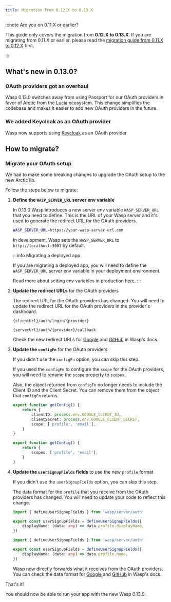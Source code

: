 ```yaml
---
title: Migration from 0.12.X to 0.13.X
---
```


:::note Are you on 0.11.X or earlier?

This guide only covers the migration from **0.12.X to 0.13.X**. If you are migrating from 0.11.X or earlier, please read the [migration guide from 0.11.X to 0.12.X](./migrate-from-0-11-to-0-12.md) first.

:::

## What's new in 0.13.0?

### OAuth providers got an overhaul

Wasp 0.13.0 switches away from using Passport for our OAuth providers in favor of [Arctic](https://arctic.js.org/) from the [Lucia](https://lucia-auth.com/) ecosystem. This change simplifies the codebase and makes it easier to add new OAuth providers in the future.

### We added Keycloak as an OAuth provider

Wasp now supports using [Keycloak](https://www.keycloak.org/) as an OAuth provider.

## How to migrate?

### Migrate your OAuth setup

We had to make some breaking changes to upgrade the OAuth setup to the new Arctic lib.

Follow the steps below to migrate:

1. **Define the `WASP_SERVER_URL` server env variable**

   In 0.13.0 Wasp introduces a new server env variable `WASP_SERVER_URL` that you need to define. This is the URL of your Wasp server and it's used to generate the redirect URL for the OAuth providers.

   ```bash title="Server env variables"
   WASP_SERVER_URL=https://your-wasp-server-url.com
   ```

   In development, Wasp sets the `WASP_SERVER_URL` to `http://localhost:3001` by default.

   :::info Migrating a deployed app

    If you are migrating a deployed app, you will need to define the `WASP_SERVER_URL` server env variable in your deployment environment.

    Read more about setting env variables in production [here](./project/env-vars#defining-env-vars-in-production).
   :::

2. **Update the redirect URLs** for the OAuth providers

    The redirect URL for the OAuth providers has changed. You will need to update the redirect URL for the OAuth providers in the provider's dashboard.

    <Tabs>
    <TabItem value="before" label="Before">

    ```
    {clientUrl}/auth/login/{provider}
    ```
    </TabItem>
    <TabItem value="after" label="After">

    ```
    {serverUrl}/auth/{provider}/callback
    ```
    </TabItem>
    </Tabs>

    Check the new redirect URLs for [Google](./auth/social-auth/google.md#3-creating-a-google-oauth-app) and [GitHub](./auth/social-auth/github.md#3-creating-a-github-oauth-app) in Wasp's docs.

3. **Update the `configFn`** for the OAuth providers

    If you didn't use the `configFn` option, you can skip this step.

    If you used the `configFn` to configure the `scope` for the OAuth providers, you will need to rename the `scope` property to `scopes`.

    Also, the object returned from `configFn` no longer needs to include the Client ID and the Client Secret. You can remove them from the object that `configFn` returns.

    <Tabs>
    <TabItem value="before" label="Before">
    
    ```ts title="google.ts"
    export function getConfig() {
        return {
            clientID: process.env.GOOGLE_CLIENT_ID,
            clientSecret: process.env.GOOGLE_CLIENT_SECRET,
            scope: ['profile', 'email'],
        }
    }
    ```
    </TabItem>

    <TabItem value="after" label="After">

    ```ts title="google.ts"
    export function getConfig() {
        return {
            scopes: ['profile', 'email'],
        }
    }
    ```
    </TabItem>
    </Tabs>

4. **Update the `userSignupFields` fields** to use the new `profile` format

    If you didn't use the `userSignupFields` option, you can skip this step.

    The data format for the `profile` that you receive from the OAuth providers has changed. You will need to update your code to reflect this change.

    <Tabs>
    <TabItem value="before" label="Before">
    
    ```ts title="google.ts"
    import { defineUserSignupFields } from 'wasp/server/auth'

    export const userSignupFields = defineUserSignupFields({
        displayName: (data: any) => data.profile.displayName,
    })
    ```
    </TabItem>
    <TabItem value="after" label="After">

    ```ts title="google.ts"
    import { defineUserSignupFields } from 'wasp/server/auth'

    export const userSignupFields = defineUserSignupFields({
        displayName: (data: any) => data.profile.name,
    })
    ```
    </TabItem>
    </Tabs>

    Wasp now directly forwards what it receives from the OAuth providers. You can check the data format for [Google](./auth/social-auth/google.md#data-received-from-google) and [GitHub](./auth/social-auth/github.md#data-received-from-github) in Wasp's docs.

That's it!

You should now be able to run your app with the new Wasp 0.13.0.
